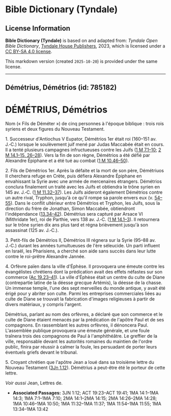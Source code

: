 # Bible Dictionary (Tyndale)

## License Information

**Bible Dictionary (Tyndale)** is based on and adapted from: _Tyndale Open Bible Dictionary_, [Tyndale House Publishers](https://tyndaleopenresources.com/), 2023, which is licensed under a [CC BY-SA 4.0 license](https://creativecommons.org/licenses/by-sa/4.0/legalcode.en).

This markdown version (created `2025-10-20`) is provided under the same license.



--------------------------------

## Démétrius, Démétrios (id: 785182)

DÉMÉTRIUS, Démétrios
====================

Nom (« Fils de Déméter ») de cinq personnes à l'époque biblique : trois rois syriens et deux figures du Nouveau Testament.

1\. Successeur d'Antiochus V Eupator, Démétrios 1er était roi (160–151 av. J.‑C.) lorsque le soulèvement juif mené par Judas Maccabée était en cours. Il a tenté plusieurs campagnes infructueuses contre les Juifs ([1 M 7\.1–10](https://ref.ly/1Macc7:1-1Macc7:10); [2 M 14\.1–15, 26–28](https://ref.ly/2Macc14:1-2Macc14:15,2Macc14:26-2Macc14:28)). Vers la fin de son règne, Démétrios a été défié par Alexandre Épiphane et a été tué au combat ([1 M 10\.46–50](https://ref.ly/1Macc10:46-1Macc10:50)).

2\. Fils de Démétrios 1er. Après la défaite et la mort de son père, Démétriuos II cherchera refuge en Crète, puis défiera Alexandre Épiphane en envahissant la Syrie avec une armée de mercenaires étrangers. Démétrios conclura finalement un traité avec les Juifs et obtiendra le trône syrien en 145 av. J.‑C. ([1 M 11\.32–37](https://ref.ly/1Macc11:32-1Macc11:37)). Les Juifs aideront également Démétrios contre un autre rival, Tryphon, jusqu'à ce qu'il rompe sa parole envers eux (v. [54–55](https://ref.ly/1Macc11:54-1Macc11:55)). Dans le conflit ultérieur entre Démétrios et Tryphon, les Juifs, sous la direction du frère de Jonathan, Simon Maccabée, obtiendront l'indépendance ([13\.34–42](https://ref.ly/1Macc13:34-1Macc13:42)). Démétrius sera capturé par Arsace VI (Mithridate 1er), roi de Parthie, vers 138 av. J.‑C. ([1 M 14\.1–3](https://ref.ly/1Macc14:1-1Macc14:3)). Il retournera sur le trône syrien dix ans plus tard et régna brièvement jusqu'à son assassinat (125 av. J.‑C.).

3\. Petit\-fils de Démétrios II, Démétrios III régnera sur la Syrie (95–88 av. J.‑C.) durant les années tumultueuses de l'ère séleucide. Un parti influent en Israël, les Pharisiens, a cherché son aide sans succès dans leur lutte contre le roi\-prêtre Alexandre Jannée.

4\. Orfèvre païen dans la ville d'Éphèse. Il provoquera une émeute contre les évangélistes chrétiens dont la prédication avait des effets néfastes sur son commerce ([Ac 19\.23–41](https://ref.ly/Acts19:23-Acts19:41)). La ville d'Éphèse était un centre du culte de Diane (contrepartie latine de la déesse grecque Artémis), la déesse de la chasse. Un immense temple, l'une des sept merveilles du monde antique, y avait été érigé pour y abriter son culte. Parmi les entreprises commerciales liées au culte de Diane se trouvait la fabrication d'images religieuses à partir de divers matériaux, y compris l'argent.

Démétrius, parlant au nom des orfèvres, a déclaré que son commerce et le culte de Diane étaient menacés par la prédication de l'apôtre Paul et de ses compagnons. En rassemblant les autres orfèvres, il dénoncera Paul. L'assemblée publique provoquera une émeute générale, et une foule traînera trois des compagnons de Paul à l'amphithéâtre. Le greffier de la ville, responsable devant les autorités romaines du maintien de l'ordre public, finira par réussir à calmer la foule, les persuadant de porter leurs éventuels griefs devant le tribunal.

5\. Croyant chrétien que l'apôtre Jean a loué dans sa troisième lettre du Nouveau Testament ([3Jn 1\.12](https://ref.ly/3John1:12)). Démétrius a peut\-être été le porteur de cette lettre.

*Voir aussi* Jean, Lettres de.

* **Associated Passages:** 3JN 1:12; ACT 19:23–ACT 19:41; 1MA 14:1–1MA 14:3; 1MA 7:1–1MA 7:10; 2MA 14:1–2MA 14:15; 2MA 14:26–2MA 14:28; 1MA 10:46–1MA 10:50; 1MA 11:32–1MA 11:37; 1MA 11:54–1MA 11:55; 1MA 13:34–1MA 13:42

